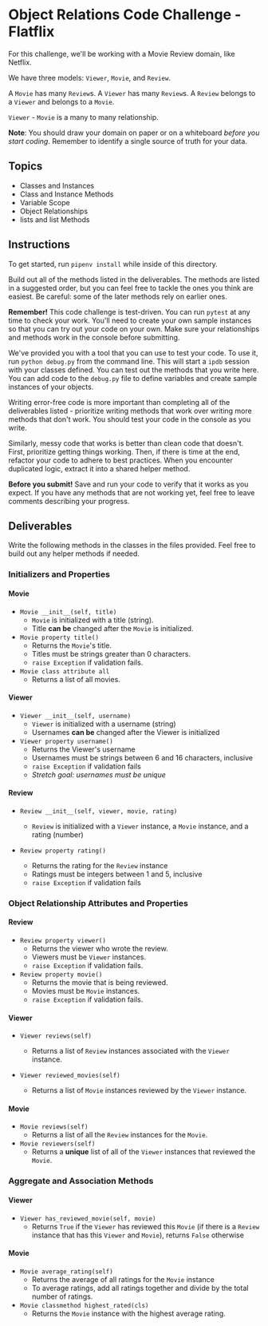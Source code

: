 # Object Relations Code Challenge - Flatflix

For this challenge, we'll be working with a Movie Review domain, like Netflix.

We have three models: `Viewer`, `Movie`, and `Review`.

A `Movie` has many `Review`s. A `Viewer` has many `Review`s. A `Review` belongs
to a `Viewer` and belongs to a `Movie`.

`Viewer` - `Movie` is a many to many relationship.

**Note**: You should draw your domain on paper or on a whiteboard _before you
start coding_. Remember to identify a single source of truth for your data.

## Topics

- Classes and Instances
- Class and Instance Methods
- Variable Scope
- Object Relationships
- lists and list Methods

## Instructions

To get started, run `pipenv install` while inside of this directory.

Build out all of the methods listed in the deliverables. The methods are listed
in a suggested order, but you can feel free to tackle the ones you think are
easiest. Be careful: some of the later methods rely on earlier ones.

**Remember!** This code challenge is test-driven. You can run `pytest` at any
time to check your work.
You'll need to create your own sample instances so that you can try out your
code on your own. Make sure your relationships and methods work in the console
before submitting.

We've provided you with a tool that you can use to test your code. To use it,
run `python debug.py` from the command line. This will start a `ipdb` session
with your classes defined. You can test out the methods that you write here. You
can add code to the `debug.py` file to define variables and create sample
instances of your objects.

Writing error-free code is more important than completing all of the
deliverables listed - prioritize writing methods that work over writing more
methods that don't work. You should test your code in the console as you write.

Similarly, messy code that works is better than clean code that doesn't. First,
prioritize getting things working. Then, if there is time at the end, refactor
your code to adhere to best practices. When you encounter duplicated logic,
extract it into a shared helper method.

**Before you submit!** Save and run your code to verify that it works as you
expect. If you have any methods that are not working yet, feel free to leave
comments describing your progress.

## Deliverables

Write the following methods in the classes in the files provided. Feel free to
build out any helper methods if needed.

### Initializers and Properties

#### Movie

- `Movie __init__(self, title)`
  - `Movie` is initialized with a title (string).
  - Title **can be** changed after the `Movie` is initialized.
- `Movie property title()`
  - Returns the `Movie`'s title.
  - Titles must be strings greater than 0 characters.
  - `raise Exception` if validation fails.
- `Movie class attribute all`
  - Returns a list of all movies.

#### Viewer

- `Viewer __init__(self, username)`
  - `Viewer` is initialized with a username (string)
  - Usernames **can be** changed after the Viewer is initialized
- `Viewer property username()`
  - Returns the Viewer's username
  - Usernames must be strings between 6 and 16 characters,
    inclusive
  - `raise Exception` if validation fails
  - _Stretch goal: usernames must be unique_

#### Review

- `Review __init__(self, viewer, movie, rating)`
  - `Review` is initialized with a `Viewer` instance, a `Movie` instance, and a
    rating (number)
 
- `Review property rating()`
  - Returns the rating for the `Review` instance
  - Ratings must be integers between 1 and 5, inclusive
  - `raise Exception` if validation fails

### Object Relationship Attributes and Properties

#### Review

- `Review property viewer()`
  - Returns the viewer who wrote the review.
  - Viewers must be `Viewer` instances.
  - `raise Exception` if validation fails.
- `Review property movie()`
  - Returns the movie that is being reviewed.
  - Movies must be `Movie` instances.
  - `raise Exception` if validation fails.

#### Viewer

- `Viewer reviews(self)`

  - Returns a list of `Review` instances associated with the `Viewer` instance.

- `Viewer reviewed_movies(self)`
  - Returns a list of `Movie` instances reviewed by the `Viewer` instance.

#### Movie

- `Movie reviews(self)`
  - Returns a list of all the `Review` instances for the `Movie`.
- `Movie reviewers(self)`
  - Returns a **unique** list of all of the `Viewer` instances that reviewed the `Movie`.

### Aggregate and Association Methods

#### Viewer

- `Viewer has_reviewed_movie(self, movie)`
  - Returns `True` if the `Viewer` has reviewed this `Movie` (if there is a
    `Review` instance that has this `Viewer` and `Movie`), returns `False`
    otherwise

#### Movie

- `Movie average_rating(self)`
  - Returns the average of all ratings for the `Movie` instance
  - To average ratings, add all ratings together and divide by the total number
    of ratings.
- `Movie classmethod highest_rated(cls)`
  - Returns the `Movie` instance with the highest average rating.
